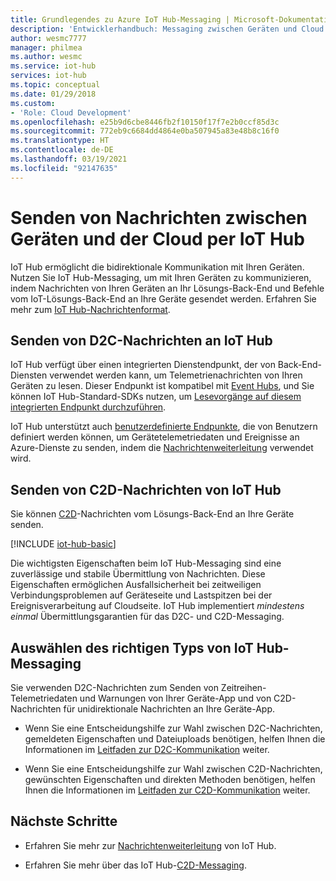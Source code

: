 ```yaml
---
title: Grundlegendes zu Azure IoT Hub-Messaging | Microsoft-Dokumentation
description: 'Entwicklerhandbuch: Messaging zwischen Geräten und Cloud mit IoT Hub. Enthält Informationen zu Nachrichtenformaten und unterstützten Kommunikationsprotokollen.'
author: wesmc7777
manager: philmea
ms.author: wesmc
ms.service: iot-hub
services: iot-hub
ms.topic: conceptual
ms.date: 01/29/2018
ms.custom:
- 'Role: Cloud Development'
ms.openlocfilehash: e25b9d6cbe8446fb2f10150f17f7e2b0ccf85d3c
ms.sourcegitcommit: 772eb9c6684dd4864e0ba507945a83e48b8c16f0
ms.translationtype: HT
ms.contentlocale: de-DE
ms.lasthandoff: 03/19/2021
ms.locfileid: "92147635"
---
```

# <a name="send-device-to-cloud-and-cloud-to-device-messages-with-iot-hub"></a>Senden von Nachrichten zwischen Geräten und der Cloud per IoT Hub

IoT Hub ermöglicht die bidirektionale Kommunikation mit Ihren Geräten. Nutzen Sie IoT Hub-Messaging, um mit Ihren Geräten zu kommunizieren, indem Nachrichten von Ihren Geräten an Ihr Lösungs-Back-End und Befehle vom IoT-Lösungs-Back-End an Ihre Geräte gesendet werden. Erfahren Sie mehr zum [IoT Hub-Nachrichtenformat](iot-hub-devguide-messages-construct.md).

## <a name="sending-device-to-cloud-messages-to-iot-hub"></a>Senden von D2C-Nachrichten an IoT Hub

IoT Hub verfügt über einen integrierten Dienstendpunkt, der von Back-End-Diensten verwendet werden kann, um Telemetrienachrichten von Ihren Geräten zu lesen. Dieser Endpunkt ist kompatibel mit [Event Hubs](../event-hubs/index.yml), und Sie können IoT Hub-Standard-SDKs nutzen, um [Lesevorgänge auf diesem integrierten Endpunkt durchzuführen](iot-hub-devguide-messages-read-builtin.md).

IoT Hub unterstützt auch [benutzerdefinierte Endpunkte](iot-hub-devguide-endpoints.md#custom-endpoints), die von Benutzern definiert werden können, um Gerätetelemetriedaten und Ereignisse an Azure-Dienste zu senden, indem die [Nachrichtenweiterleitung](iot-hub-devguide-messages-d2c.md) verwendet wird.

## <a name="sending-cloud-to-device-messages-from-iot-hub"></a>Senden von C2D-Nachrichten von IoT Hub

Sie können [C2D](iot-hub-devguide-messages-c2d.md)-Nachrichten vom Lösungs-Back-End an Ihre Geräte senden.

[!INCLUDE [iot-hub-basic](../../includes/iot-hub-basic-partial.md)]

Die wichtigsten Eigenschaften beim IoT Hub-Messaging sind eine zuverlässige und stabile Übermittlung von Nachrichten. Diese Eigenschaften ermöglichen Ausfallsicherheit bei zeitweiligen Verbindungsproblemen auf Geräteseite und Lastspitzen bei der Ereignisverarbeitung auf Cloudseite. IoT Hub implementiert *mindestens einmal* Übermittlungsgarantien für das D2C- und C2D-Messaging.

## <a name="choosing-the-right-type-of-iot-hub-messaging"></a>Auswählen des richtigen Typs von IoT Hub-Messaging

Sie verwenden D2C-Nachrichten zum Senden von Zeitreihen-Telemetriedaten und Warnungen von Ihrer Geräte-App und von C2D-Nachrichten für unidirektionale Nachrichten an Ihre Geräte-App.

* Wenn Sie eine Entscheidungshilfe zur Wahl zwischen D2C-Nachrichten, gemeldeten Eigenschaften und Dateiuploads benötigen, helfen Ihnen die Informationen im [Leitfaden zur D2C-Kommunikation](./iot-hub-devguide-d2c-guidance.md) weiter.

* Wenn Sie eine Entscheidungshilfe zur Wahl zwischen C2D-Nachrichten, gewünschten Eigenschaften und direkten Methoden benötigen, helfen Ihnen die Informationen im [Leitfaden zur C2D-Kommunikation](./iot-hub-devguide-c2d-guidance.md) weiter.

## <a name="next-steps"></a>Nächste Schritte

* Erfahren Sie mehr zur [Nachrichtenweiterleitung](iot-hub-devguide-messages-d2c.md) von IoT Hub.

* Erfahren Sie mehr über das IoT Hub-[C2D-Messaging](iot-hub-devguide-messages-c2d.md).